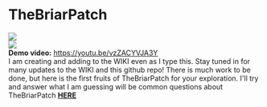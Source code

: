 # TheBriarPatch

<img src="https://github.com/musicmancorley/TheBriarPatch/blob/master/images/thebriarpatch.png?raw=true"><br>
<img src="https://github.com/musicmancorley/TheBriarPatch/blob/master/images/BriarPatchLogin.png?raw=true"><br>
<b>Demo video:</b> https://youtu.be/vzZACYVJA3Y
<br>
I am creating and adding to the WIKI even as I type this.  Stay tuned in for many updates to the WIKI and this github repo!
There is much work to be done, but here is the first fruits of TheBriarPatch for your exploration.  I'll try and answer what I am guessing will be common questions about TheBriarPatch [**HERE**](https://github.com/musicmancorley/TheBriarPatch/wiki/CommonQuestions)
